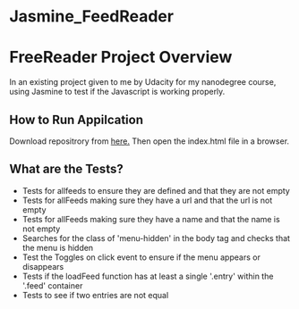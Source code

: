 # Jasmine_FeedReader
# FreeReader Project Overview

In an existing project given to me by Udacity for my nanodegree course, using Jasmine to test if the Javascript is working properly. 

##  How to Run Appilcation

Download repositrory from <a href="https://github.com/opysanni/Jasmine_FreeReader">here.</a>
Then open the index.html file in a browser.

##  What are the Tests?

* Tests for allfeeds to ensure they are defined and that they are not empty 
* Tests for allFeeds making sure they have a url and that the url is not empty
* Tests for allFeeds making sure they have a name and that the name is not empty 
* Searches for the class of 'menu-hidden' in the body tag and checks that the menu is hidden
* Test the Toggles on click event to ensure if the menu appears or disappears
* Tests if the loadFeed function has at least a single '.entry' within the '.feed' container
* Tests to see if two entries are not equal
